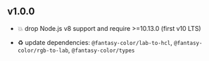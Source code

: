 ## v1.0.0

* 💥 drop Node.js v8 support and require >=10.13.0 (first v10 LTS)

* ♻️ update dependencies: `@fantasy-color/lab-to-hcl`, `@fantasy-color/rgb-to-lab`, `@fantasy-color/types`
